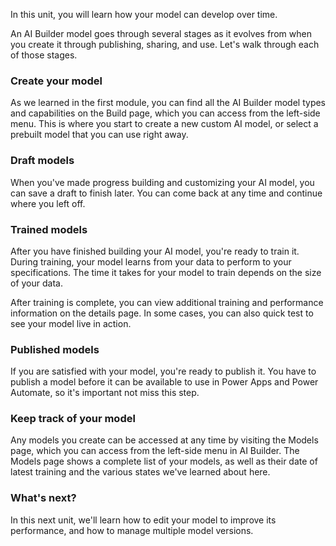In this unit, you will learn how your model can develop over time.

An AI Builder model goes through several stages as it evolves from when
you create it through publishing, sharing, and use. Let's walk through
each of those stages.

### Create your model

As we learned in the first module, you can find all the AI Builder model
types and capabilities on the Build page, which you can access from the
left-side menu. This is where you start to create a new custom AI model,
or select a prebuilt model that you can use right away.

### Draft models

When you've made progress building and customizing your AI model, you
can save a draft to finish later. You can come back at any time and
continue where you left off.

### Trained models
        
After you have finished building your AI model, you're ready to train
it. During training, your model learns from your data to perform to your
specifications. The time it takes for your model to train depends on the
size of your data.

After training is complete, you can view additional training and
performance information on the details page. In some cases, you can also
quick test to see your model live in action.
        
### Published models
        
If you are satisfied with your model, you're ready to publish it. You
have to publish a model before it can be available to use in Power Apps
and Power Automate, so it's important not miss this step.

### Keep track of your model
        
Any models you create can be accessed at any time by visiting the Models
page, which you can access from the left-side menu in AI Builder. The
Models page shows a complete list of your models, as well as their date
of latest training and the various states we've learned about here.
        
### What's next?

In this next unit, we'll learn how to edit your model to improve its
performance, and how to manage multiple model versions.
                
